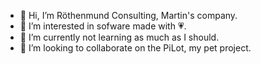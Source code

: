 - 👋 Hi, I’m Röthenmund Consulting, Martin's company.
- 👀 I’m interested in sofware made with 💗.
- 🌱 I’m currently not learning as much as I should.
- 💞️ I’m looking to collaborate on the PiLot, my pet project.

<!---
RCgmbh/RCgmbh is a ✨ special ✨ repository because its `README.md` (this file) appears on your GitHub profile.
You can click the Preview link to take a look at your changes.
--->
